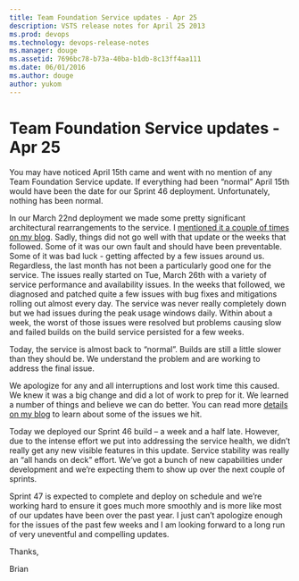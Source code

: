 ```yaml
---
title: Team Foundation Service updates - Apr 25
description: VSTS release notes for April 25 2013
ms.prod: devops
ms.technology: devops-release-notes
ms.manager: douge
ms.assetid: 7696bc78-b73a-40ba-b1db-8c13ff4aa111
ms.date: 06/01/2016
ms.author: douge
author: yukom
---
```


# Team Foundation Service updates - Apr 25

You may have noticed April 15th came and went with no mention of any Team Foundation Service update. If everything had been “normal” April 15th would have been the date for our Sprint 46 deployment. Unfortunately, nothing has been normal.

In our March 22nd deployment we made some pretty significant architectural rearrangements to the service. I [mentioned it a couple of times on my blog](http://blogs.msdn.com/b/bharry/archive/2013/03/22/team-foundation-service-update-mar-22.aspx). Sadly, things did not go well with that update or the weeks that followed. Some of it was our own fault and should have been preventable. Some of it was bad luck - getting affected by a few issues around us. Regardless, the last month has not been a particularly good one for the service. The issues really started on Tue, March 26th with a variety of service performance and availability issues. In the weeks that followed, we diagnosed and patched quite a few issues with bug fixes and mitigations rolling out almost every day. The service was never really completely down but we had issues during the peak usage windows daily. Within about a week, the worst of those issues were resolved but problems causing slow and failed builds on the build service persisted for a few weeks.

Today, the service is almost back to “normal”. Builds are still a little slower than they should be. We understand the problem and are working to address the final issue.

We apologize for any and all interruptions and lost work time this caused. We knew it was a big change and did a lot of work to prep for it. We learned a number of things and believe we can do better. You can read more [details on my blog](http://blogs.msdn.com/b/bharry/archive/2013/04/23/sprint-45-service-issues.aspx) to learn about some of the issues we hit.

Today we deployed our Sprint 46 build – a week and a half late. However, due to the intense effort we put into addressing the service health, we didn’t really get any new visible features in this update. Service stability was really an “all hands on deck” effort. We’ve got a bunch of new capabilities under development and we’re expecting them to show up over the next couple of sprints.

Sprint 47 is expected to complete and deploy on schedule and we’re working hard to ensure it goes much more smoothly and is more like most of our updates have been over the past year. I just can’t apologize enough for the issues of the past few weeks and I am looking forward to a long run of very uneventful and compelling updates.

Thanks,

Brian
